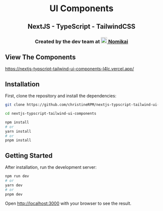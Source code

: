 <p align="center">
    <h1 align="center">UI Components</h1>
    <h2 align="center">NextJS - TypeScript - TailwindCSS</h2>
    <h3 align="center">Created by the dev team at 
      <a href="https://nomikai.com"> 
        <picture>
          <source media="(prefers-color-scheme: dark)" srcset="https://imagedelivery.net/dFIo1wWuUZtJiq57QrgKWw/5772d93d-7110-4931-4d73-cb63f2074f00/public">
          <img src="https://imagedelivery.net/dFIo1wWuUZtJiq57QrgKWw/5772d93d-7110-4931-4d73-cb63f2074f00/public" height="20">
        </picture>Nomikai</a></h3>
</p>

## View The Components

https://nextjs-typscript-tailwind-ui-components-l4lc.vercel.app/

## Installation

First, clone the repository and install the dependencies:

```bash
git clone https://github.com/christineRPM/nextjs-typscript-tailwind-ui-components.git

cd nextjs-typscript-tailwind-ui-components

npm install
# or
yarn install
# or
pnpm install
```

## Getting Started

After installation, run the development server:

```bash
npm run dev
# or
yarn dev
# or
pnpm dev
```

Open [http://localhost:3000](http://localhost:3000) with your browser to see the result.



